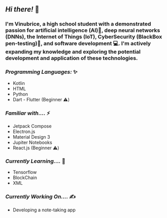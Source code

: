 ## *Hi there!* 👋

### I'm Vinubrice, a high school student with a demonstrated passion for artificial intelligence (AI)🧠, deep neural networks (DNNs), the Internet of Things (IoT), CyberSecurity (BlackBox pen-testing)🔐, and software development 💻. I'm actively expanding my knowledge and exploring the potential development and application of these technologies.

### *Programming Languages:* ✨
- Kotlin
- HTML
- Python
- Dart - Flutter (Beginner ⚠️)

### *Familiar with....* ⚡
- Jetpack Compose
- Electron.js
- Material Design 3
- Jupiter Notebooks
- React.js (Beginner ⚠️)

### *Currently Learning....* 🌲
- Tensorflow
- BlockChain
- XML

### *Currently Working On....* ✍️
- Developing a note-taking app

<!--
**Vinubrice/Vinubrice** is a ✨ _special_ ✨ repository because its `README.md` (this file) appears on your GitHub profile.

Here are some ideas to get you started:

- 🔭 I’m currently working on ...
- 🌱 I’m currently learning ...
- 👯 I’m looking to collaborate on ...
- 🤔 I’m looking for help with ...
- 💬 Ask me about ...
- 📫 How to reach me: ...
- 😄 Pronouns: ...
- ⚡ Fun fact: ...
-->
